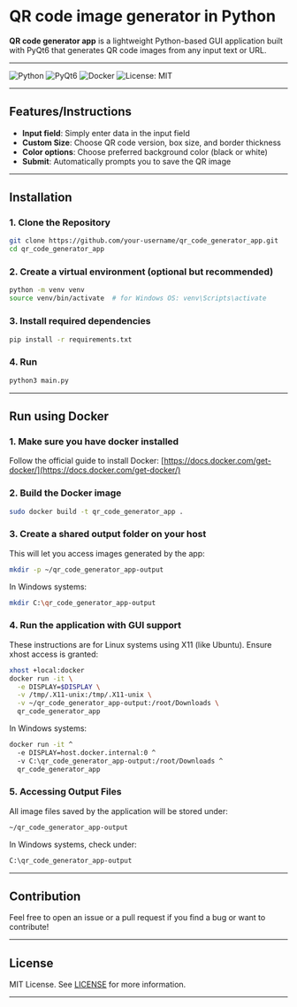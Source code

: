 # QR code image generator in Python

**QR code generator app** is a lightweight Python-based GUI application built with PyQt6 that generates QR code images from any input text or URL.

---

![Python](https://img.shields.io/badge/Python-3.11+-blue.svg)
![PyQt6](https://img.shields.io/badge/PyQt6-GUI-orange.svg)
![Docker](https://img.shields.io/badge/Docker-ready-blue.svg)
![License: MIT](https://img.shields.io/badge/License-MIT-green.svg)

---

## Features/Instructions

- **Input field**: Simply enter data in the input field
- **Custom Size**: Choose QR code version, box size, and border thickness
- **Color options**: Choose preferred background color (black or white)
- **Submit**: Automatically prompts you to save the QR image

---

## Installation

### 1. Clone the Repository

```bash
git clone https://github.com/your-username/qr_code_generator_app.git
cd qr_code_generator_app
```

### 2. Create a virtual environment (optional but recommended)

```bash
python -m venv venv
source venv/bin/activate  # for Windows OS: venv\Scripts\activate
```

### 3. Install required dependencies

```bash
pip install -r requirements.txt
```

### 4. Run

```bash
python3 main.py
```

---

## Run using Docker

### 1. Make sure you have docker installed

Follow the official guide to install Docker: [https://docs.docker.com/get-docker/](https://docs.docker.com/get-docker/)

### 2. Build the Docker image

```bash
sudo docker build -t qr_code_generator_app .
```

### 3. Create a shared output folder on your host
This will let you access images generated by the app:

```bash
mkdir -p ~/qr_code_generator_app-output
```

In Windows systems:
```bash
mkdir C:\qr_code_generator_app-output
```

### 4. Run the application with GUI support
These instructions are for Linux systems using X11 (like Ubuntu). Ensure xhost access is granted:

```bash
xhost +local:docker
docker run -it \
  -e DISPLAY=$DISPLAY \
  -v /tmp/.X11-unix:/tmp/.X11-unix \
  -v ~/qr_code_generator_app-output:/root/Downloads \
  qr_code_generator_app
```

In Windows systems:
```bash
docker run -it ^
  -e DISPLAY=host.docker.internal:0 ^
  -v C:\qr_code_generator_app-output:/root/Downloads ^
  qr_code_generator_app
```

### 5. Accessing Output Files
All image files saved by the application will be stored under:

```bash
~/qr_code_generator_app-output
```

In Windows systems, check under:
```bash
C:\qr_code_generator_app-output
```

---

## Contribution

Feel free to open an issue or a pull request if you find a bug or want to contribute!

---

## License 

MIT License. See [LICENSE](https://mit-license.org/) for more information.

---